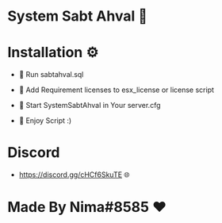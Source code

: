 # System Sabt Ahval 📄

# Installation ⚙️

- 🔸 Run sabtahval.sql

- 🔸 Add Requirement licenses to esx_license or license script 

- 🔸 Start SystemSabtAhval in Your server.cfg

- 🔸 Enjoy Script :)



# Discord

- https://discord.gg/cHCf6SkuTE 🌐



# Made By Nima#8585 ❤️
